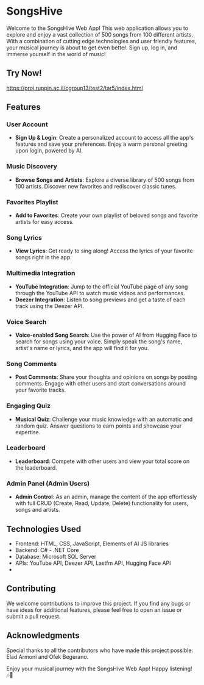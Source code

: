 # SongsHive

Welcome to the SongsHive Web App! This web application allows you to explore and enjoy a vast collection of 500 songs from 100 different artists. With a combination of cutting edge technologies and user friendly features, your musical journey is about to get even better. Sign up, log in, and immerse yourself in the world of music!

## Try Now!
https://proj.ruppin.ac.il/cgroup13/test2/tar5/index.html

## Features

### User Account
- **Sign Up & Login**: Create a personalized account to access all the app's features and save your preferences. Enjoy a warm personal greeting upon login, powered by AI.

### Music Discovery
- **Browse Songs and Artists**: Explore a diverse library of 500 songs from 100 artists. Discover new favorites and rediscover classic tunes.

### Favorites Playlist
- **Add to Favorites**: Create your own playlist of beloved songs and favorite artists for easy access.

### Song Lyrics
- **View Lyrics**: Get ready to sing along! Access the lyrics of your favorite songs right in the app.

### Multimedia Integration
- **YouTube Integration**: Jump to the official YouTube page of any song through the YouTube API to watch music videos and performances.
- **Deezer Integration**: Listen to song previews and get a taste of each track using the Deezer API.

### Voice Search
- **Voice-enabled Song Search**: Use the power of AI from Hugging Face to search for songs using your voice. Simply speak the song's name, artist's name or lyrics, and the app will find it for you.

### Song Comments
- **Post Comments**: Share your thoughts and opinions on songs by posting comments. Engage with other users and start conversations around your favorite tracks.

### Engaging Quiz
- **Musical Quiz**: Challenge your music knowledge with an automatic and random quiz. Answer questions to earn points and showcase your expertise.

### Leaderboard
- **Leaderboard**: Compete with other users and view your total score on the leaderboard.

### Admin Panel (Admin Users)
- **Admin Control**: As an admin, manage the content of the app effortlessly with full CRUD (Create, Read, Update, Delete) functionality for users, songs and artists.

## Technologies Used

- Frontend: HTML, CSS, JavaScript, Elements of AI JS libraries
- Backend: C# - .NET Core
- Database: Microsoft SQL Server
- APIs: YouTube API, Deezer API, Lastfm API, Hugging Face API
- 
## Contributing

We welcome contributions to improve this project. If you find any bugs or have ideas for additional features, please feel free to open an issue or submit a pull request.

## Acknowledgments

Special thanks to all the contributors who have made this project possible: Elad Armoni and Ofek Begerano.

Enjoy your musical journey with the SongsHive Web App! Happy listening! 🎶🎵
